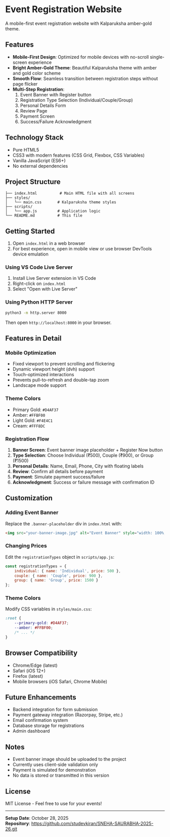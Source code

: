 # Event Registration Website

A mobile-first event registration website with Kalparuksha amber-gold theme.

## Features

- **Mobile-First Design**: Optimized for mobile devices with no-scroll single-screen experience
- **Bright Amber-Gold Theme**: Beautiful Kalparuksha theme with amber and gold color scheme
- **Smooth Flow**: Seamless transition between registration steps without page flicker
- **Multi-Step Registration**:
  1. Event Banner with Register button
  2. Registration Type Selection (Individual/Couple/Group)
  3. Personal Details Form
  4. Review Page
  5. Payment Screen
  6. Success/Failure Acknowledgment

## Technology Stack

- Pure HTML5
- CSS3 with modern features (CSS Grid, Flexbox, CSS Variables)
- Vanilla JavaScript (ES6+)
- No external dependencies

## Project Structure

```
├── index.html          # Main HTML file with all screens
├── styles/
│   └── main.css       # Kalparuksha theme styles
├── scripts/
│   └── app.js         # Application logic
└── README.md          # This file
```

## Getting Started

1. Open `index.html` in a web browser
2. For best experience, open in mobile view or use browser DevTools device emulation

### Using VS Code Live Server

1. Install Live Server extension in VS Code
2. Right-click on `index.html`
3. Select "Open with Live Server"

### Using Python HTTP Server

```bash
python3 -m http.server 8000
```

Then open `http://localhost:8000` in your browser.

## Features in Detail

### Mobile Optimization
- Fixed viewport to prevent scrolling and flickering
- Dynamic viewport height (dvh) support
- Touch-optimized interactions
- Prevents pull-to-refresh and double-tap zoom
- Landscape mode support

### Theme Colors
- Primary Gold: `#D4AF37`
- Amber: `#FFBF00`
- Light Gold: `#F4E4C1`
- Cream: `#FFF8DC`

### Registration Flow
1. **Banner Screen**: Event banner image placeholder + Register Now button
2. **Type Selection**: Choose Individual (₹500), Couple (₹900), or Group (₹1500)
3. **Personal Details**: Name, Email, Phone, City with floating labels
4. **Review**: Confirm all details before payment
5. **Payment**: Simulate payment success/failure
6. **Acknowledgment**: Success or failure message with confirmation ID

## Customization

### Adding Event Banner
Replace the `.banner-placeholder` div in `index.html` with:
```html
<img src="your-banner-image.jpg" alt="Event Banner" style="width: 100%; height: 100%; object-fit: cover;">
```

### Changing Prices
Edit the `registrationTypes` object in `scripts/app.js`:
```javascript
const registrationTypes = {
    individual: { name: 'Individual', price: 500 },
    couple: { name: 'Couple', price: 900 },
    group: { name: 'Group', price: 1500 }
};
```

### Theme Colors
Modify CSS variables in `styles/main.css`:
```css
:root {
    --primary-gold: #D4AF37;
    --amber: #FFBF00;
    /* ... */
}
```

## Browser Compatibility

- Chrome/Edge (latest)
- Safari (iOS 12+)
- Firefox (latest)
- Mobile browsers (iOS Safari, Chrome Mobile)

## Future Enhancements

- Backend integration for form submission
- Payment gateway integration (Razorpay, Stripe, etc.)
- Email confirmation system
- Database storage for registrations
- Admin dashboard

## Notes

- Event banner image should be uploaded to the project
- Currently uses client-side validation only
- Payment is simulated for demonstration
- No data is stored or transmitted in this version

## License

MIT License - Feel free to use for your events!

---

**Setup Date**: October 28, 2025  
**Repository**: https://github.com/studevkiran/SNEHA-SAURABHA-2025-26.git

